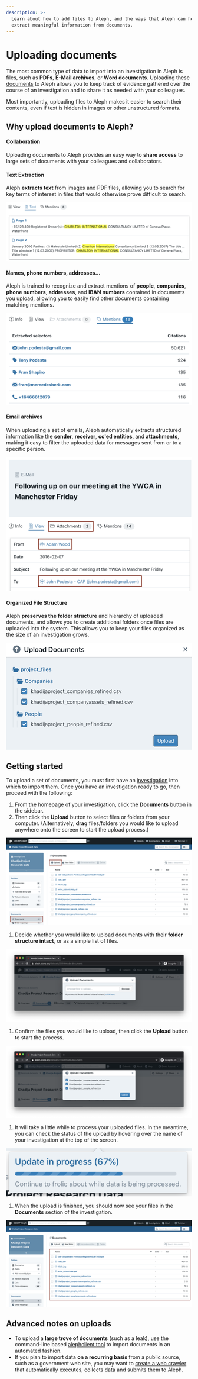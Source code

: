 ```yaml
---
description: >-
  Learn about how to add files to Aleph, and the ways that Aleph can help to
  extract meaningful information from documents.
---
```


# Uploading documents

The most common type of data to import into an investigation in Aleph is files, such as **PDFs**, **E-Mail archives**, or **Word documents**. Uploading these [documents](../the-basics.md#documents) to Aleph allows you to keep track of evidence gathered over the course of an investigation and to share it as needed with your colleagues.

Most importantly, uploading files to Aleph makes it easier to search their contents, even if text is hidden in images or other unstructured formats.

## Why upload documents to Aleph?

#### Collaboration

Uploading documents to Aleph provides an easy way to **share access** to large sets of documents with your colleagues and collaborators.

#### Text Extraction

Aleph **extracts text** from images and PDF files, allowing you to search for key terms of interest in files that would otherwise prove difficult to search.

![](<../../.gitbook/assets/Screen Shot 2020-07-21 at 14.27.20.png>)

#### Names, phone numbers, addresses...

Aleph is trained to recognize and extract mentions of **people**, **companies**, **phone numbers**, **addresses**, and **IBAN numbers** contained in documents you upload, allowing you to easily find other documents containing matching mentions.

![](<../../.gitbook/assets/Screen Shot 2020-07-21 at 14.32.36.png>)

#### Email archives

When uploading a set of emails, Aleph automatically extracts structured information like the **sender**, **receiver**, **cc'ed entities**, and **attachments**, making it easy to filter the uploaded data for messages sent from or to a specific person.

![](<../../.gitbook/assets/Screen Shot 2020-07-21 at 14.14.34 (1).png>)

#### Organized File Structure

Aleph **preserves the folder structure** and hierarchy of uploaded documents, and allows you to create additional folders once files are uploaded into the system. This allows you to keep your files organized as the size of an investigation grows.

![](<../../.gitbook/assets/Screen Shot 2020-07-21 at 14.48.31.png>)

## Getting started

To upload a set of documents, you must first have an [investigation](creating-an-investigation.md) into which to import them. Once you have an investigation ready to go, then proceed with the following:

1. From the homepage of your investigation, click the **Documents** button in the sidebar.
2. Then click the **Upload** button to select files or folders from your computer. (Alternatively, **drag** files/folders you would like to upload anywhere onto the screen to start the upload process.)

![](<../../.gitbook/assets/Screen Shot 2021-02-11 at 13.03.28.png>)

1. Decide whether you would like to upload documents with their **folder structure intact**, or as a simple list of files.

![](<../../.gitbook/assets/Screen Shot 2020-07-22 at 10.16.02.png>)

1. Confirm the files you would like to upload, then click the **Upload** button to start the process.

![](<../../.gitbook/assets/Screen Shot 2020-07-22 at 10.37.52 (1) (1).png>)

1. It will take a little while to process your uploaded files. In the meantime, you can check the status of the upload by hovering over the name of your investigation at the top of the screen.

![](<../../.gitbook/assets/Screen Shot 2021-02-11 at 13.07.37.png>)

1. When the upload is finished, you should now see your files in the **Documents** section of the investigation.

![](<../../.gitbook/assets/Screen Shot 2021-02-11 at 13.06.18.png>)

## Advanced notes on uploads

* To upload a **large trove of documents** (such as a leak), use the command-line based [alephclient tool](../../developers/alephclient.md) to import documents in an automated fashion.
* If you plan to import data **on a recurring basis** from a public source, such as a government web site, you may want to [create a web crawler](../../developers/memorious.md) that automatically executes, collects data and submits them to Aleph.
